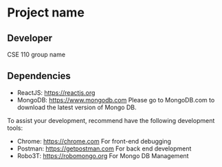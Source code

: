 # Project name
## Developer
CSE 110 group name

## Dependencies
* ReactJS: https://reactjs.org
* MongoDB: https://www.mongodb.com Please go to MongoDB.com to download the latest version of Mongo DB.

To assist your development, recommend have the following development tools:

* Chrome: https://chrome.com For front-end debugging
* Postman: https://getpostman.com For back end development
* Robo3T: https://robomongo.org For Mongo DB Management
